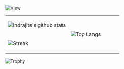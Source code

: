 ![View](https://profile-counter.glitch.me/%7Beendroroy%7D/count.svg)

<table border="0">
<tr border="0" width="100%">
  <td width="55%" border="0">
  
![Indrajits's github stats](https://github-readme-stats.vercel.app/api?username=eendroroy&show_icons=true&theme=tokyonight)
  
  </td>
  <td width="55%" border="0" rowspan="2">
  
![Top Langs](https://github-readme-stats.vercel.app/api/top-langs/?username=eendroroy&layout=pie&theme=tokyonight)
  
  </td>
</tr>
<tr>
  <td width="45%" border="0">
    
  ![Streak](https://github-readme-streak-stats.herokuapp.com/?user=eendroroy&theme=tokyonight)
  
  </td>
</tr>
<table>

![Trophy](https://github-profile-trophy.vercel.app/?username=eendroroy&theme=tokyonight&column=-1)
